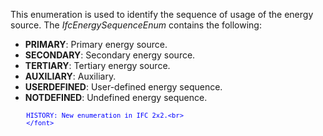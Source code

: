 ﻿This enumeration is used to identify the sequence of usage of the energy source. The _IfcEnergySequenceEnum_ contains the following:

* **PRIMARY**: Primary energy source.
* **SECONDARY**: Secondary energy source.
* **TERTIARY**: Tertiary energy source.
* **AUXILIARY**: Auxiliary.
* **USERDEFINED**: User-defined energy sequence.
* **NOTDEFINED**: Undefined energy sequence.

> <font color="#0000ff" size="-1">
    	HISTORY: New enumeration in IFC 2x2.<br>
    	</font>